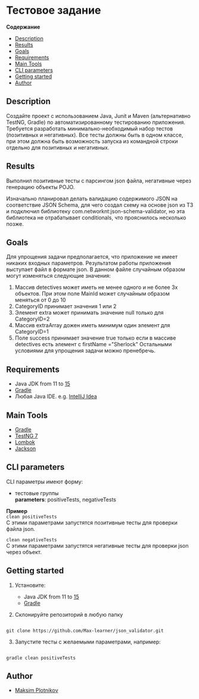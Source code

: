 # Тестовое задание
**Содержание**
- [Description](/#description)
- [Results](/#results)
- [Goals](/#goals)
- [Requirements](/#requirements)
- [Main Tools](/#main-tools)
- [CLI parameters](/#cli)
- [Getting started](/#getting-started)
- [Author](/#author)

## Description 
Создайте проект с использованием Java, Junit и Maven (альтернативно TestNG, Gradle) по автоматизированному тестированию приложения. Требуется разработать минимально-необходимый набор тестов (позитивных и негативных). Все тесты должны быть в одном классе, при этом должна быть возможность запуска из командной строки отдельно для позитивных и негативных.

## Results
Выполнил позитивные тесты с парсингом json файла, негативные через генерацию объекты POJO.

Изначально планировал делать валидацию содержимого JSON на соответствие JSON Schema, для чего создал схему на основе json из ТЗ и подключил библиотеку com.networknt:json-schema-validator, но эта библиотека не отрабатывает conditionals, что прояснилось несколько позже. 

## Goals
Для упрощения задачи предполагается, что приложение не имеет никаких входных параметров. Результатом работы приложения выступает файл в формате json.
В данном файле случайным образом могут изменяться следующие значения:
1.	Массив detectives может иметь не менее одного и не более 3х объектов. При этом поле MainId может случайным образом меняться от 0 до 10
2.	CategoryID принимает значения 1 или 2
3.	Элемент extra может принимать значение null только для CategoryID=2
4.	Массив extraArray дожен иметь минимум один элемент для CategoryID=1
5.	Поле success принимает значение true только если в массиве detectives есть элемент с firstName ="Sherlock"
Остальными условиями для упрощения задачи можно пренебречь.

## Requirements
- Java JDK from 11 to [15](https://www.oracle.com/java/technologies/downloads/archive/)
- [Gradle](https://gradle.org/releases/)
- Любая Java IDE. e.g. [IntelliJ Idea](https://www.jetbrains.com/idea/download/#section=windows)

## Main Tools
- [Gradle](https://docs.gradle.org/current/userguide/userguide.html)
- [TestNG 7](https://testng.org/doc/documentation-main.html)
- [Lombok](https://projectlombok.org/features/)
- [Jackson](https://github.com/FasterXML/jackson)

## CLI parameters
CLI параметры имеют форму:
- тестовые группы </br>
    **parameters**: positiveTests, negativeTests

**Пример**  
`clean positiveTests`  
С этими параметрами запустятся позитивные тесты для проверки файла json.

`clean negativeTests`  
С этими параметрами запустятся негативные тесты для проверки json через объект.

## Getting started
1. Установите:
    * Java JDK from 11 to [15](https://www.oracle.com/java/technologies/downloads/archive/)
    * [Gradle](https://gradle.org/releases/)

2. Склонируйте репозиторий в любую папку

````batch  

git clone https://github.com/Max-learner/json_validator.git

````

3. Запустите тесты с желаемыми параметрами, например:  

````batch

gradle clean positiveTests

````

## Author
-  [Maksim Plotnikov](https://github.com/Max-learner/json_validator.git) 
